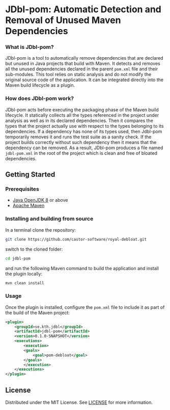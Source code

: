 # JDbl-pom: Automatic Detection and Removal of Unused Maven Dependencies

### What is JDbl-pom?

JDbl-pom is a tool to automatically remove dependencies that are declared but unused in Java projects that build with Maven. It detects and removes all the unused dependencies declared in the parent `pom.xml` file and their sub-modules. This tool relies on static analysis and do not modify the original source code of the application. It can be integrated directly into the Maven build lifecycle as a plugin.

### How does JDbl-pom work?

JDbl-pom acts before executing the packaging phase of the Maven build lifecycle. It statically collects all the types referenced in the project under analysis as well as in its declared dependencies. Then it compares the types that the project actually use with respect to the types belonging to its dependencies. If a dependency has none of its types used, then Jdbl-pom temporarily removes it and runs the test suite as a sanity check. If the project builds correctly without such dependency then it means that the dependency can be removed. As a result, JDbl-pom produces a file named `jdbl-pom.xml` in the root of the project which is clean and free of bloated dependencies.

## Getting Started

### Prerequisites

- [Java OpenJDK 8](https://openjdk.java.net) or above
- [Apache Maven](https://maven.apache.org/)

### Installing and building from source

In a terminal clone the repository:

```bash
git clone https://github.com/castor-software/royal-debloat.git
```
switch to the cloned folder:

```bash
cd jdbl-pom
```
and run the following Maven command to build the application and install the plugin locally:

```bash
mvn clean install
```
### Usage

Once the plugin is installed, configure the `pom.xml` file to include it as part of the build of the Maven project:

```xml
<plugin>
    <groupId>se.kth.jdbl</groupId>
    <artifactId>jdbl-pom</artifactId>
    <version>0.1.0-SNAPSHOT</version>
    <executions>
        <execution>
        <goals>
            <goal>pom-debloat</goal>
        </goals>
        </execution>
    </executions>
</plugin>
```

## License

Distributed under the MIT License. See [LICENSE](https://github.com/castor-software/royal-debloat/blob/master/LICENSE) for more information.


